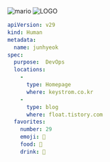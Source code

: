  
  
 <img src="https://user-images.githubusercontent.com/10498744/210012254-234538ff-d198-48aa-8964-37e6fd45d227.gif" alt="mario" style="max-width: 100%; display: inline-block;" data-target="animated-image.originalImage">

    
 <img src="https://github.com/junhyeoksin/junhyeoksin/assets/92718453/8217a95b-4aab-42ef-976a-cdfc4fafa71a" alt="LOGO" style="width: 50%; display: inline-block;">

```YAML
apiVersion: v29
kind: Human
metadata:
  name: junhyeok
spec:
  purpose:  DevOps
  locations:
    - 
      type: Homepage
      where: keystrom.co.kr
    - 
      type: blog
      where: float.tistory.com
  favorites:
    number: 29
    emoji: 🤦
    food: 🥩
    drink: 🥃
```
 

 


 <!-- <img src="https://raw.githubusercontent.com/BEPb/BEPb/output/github-contribution-grid-snake.svg"> >
